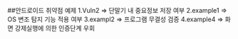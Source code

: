 ##안드로이드 취약점 예제
1.Vuln2 => 단말기 내 중요정보 저장 여부
2.example1 => OS 변조 탐지 기능 적용 여부
3.exampl2 => 프로그램 무결성 검증
4.example4 => 화면 강제실행에 의한 인증단계 우회
